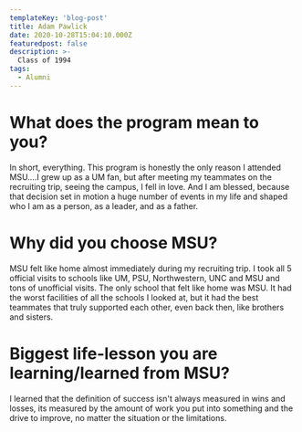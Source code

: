 ```yaml
---
templateKey: 'blog-post'
title: Adam Pawlick
date: 2020-10-28T15:04:10.000Z
featuredpost: false
description: >-
  Class of 1994
tags:
  - Alumni
---
```


# What does the program mean to you?
In short, everything.  This program is honestly the only reason I attended MSU....I grew up as a UM fan, but after meeting my teammates on the recruiting trip, seeing the campus, I fell in love.  And I am blessed, because that decision set in motion a huge number of events in my life and shaped who I am as a person, as a leader, and as a father.


# Why did you choose MSU?
MSU felt like home almost immediately during my recruiting trip.  I took all 5 official visits to schools like UM, PSU, Northwestern, UNC and MSU and tons of unofficial visits.  The only school that felt like home was MSU.  It had the worst facilities of all the schools I looked at, but it had the best teammates that truly supported each other, even back then, like brothers and sisters.

# Biggest life-lesson you are learning/learned from MSU?

I learned that the definition of success isn't always measured in wins and losses, its measured by the amount of work you put into something and the drive to improve, no matter the situation or the limitations.